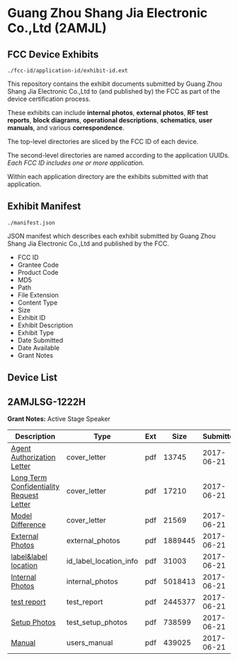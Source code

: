 # Guang Zhou Shang Jia Electronic Co.,Ltd (2AMJL)
## FCC Device Exhibits

```
./fcc-id/application-id/exhibit-id.ext
```

This repository contains the exhibit documents submitted by Guang Zhou Shang Jia Electronic Co.,Ltd to (and published by) the FCC as part of the device certification process.

These exhibits can include **internal photos**, **external photos**, **RF test reports**, **block diagrams**, **operational descriptions**, **schematics**, **user manuals**, and various **correspondence**.

The top-level directories are sliced by the FCC ID of each device.

The second-level directories are named according to the application UUIDs. *Each FCC ID includes one or more application.*

Within each application directory are the exhibits submitted with that application. 

## Exhibit Manifest

```
./manifest.json
```

JSON manifest which describes each exhibit submitted by Guang Zhou Shang Jia Electronic Co.,Ltd and published by the FCC.

- FCC ID
- Grantee Code
- Product Code
- MD5
- Path
- File Extension
- Content Type
- Size
- Exhibit ID
- Exhibit Description
- Exhibit Type
- Date Submitted
- Date Available
- Grant Notes

## Device List
## 2AMJLSG-1222H
**Grant Notes:** Active Stage Speaker

| Description | Type | Ext | Size | Submitted | Available |
| ----------- | ---- | --- | ---- | --------- | --------- |
| [Agent Authorization Letter](2AMJLSG-1222H/896248d3082c21535905e48e05cebc8d/3433132.pdf) | cover_letter | pdf | 13745 | 2017-06-21 | 2017-06-21 |
| [Long Term Confidentiality Request Letter](2AMJLSG-1222H/896248d3082c21535905e48e05cebc8d/3433138.pdf) | cover_letter | pdf | 17210 | 2017-06-21 | 2017-06-21 |
| [Model Difference](2AMJLSG-1222H/896248d3082c21535905e48e05cebc8d/3433140.pdf) | cover_letter | pdf | 21569 | 2017-06-21 | 2017-06-21 |
| [External Photos](2AMJLSG-1222H/896248d3082c21535905e48e05cebc8d/3433135.pdf) | external_photos | pdf | 1889445 | 2017-06-21 | 2017-06-21 |
| [label&label location](2AMJLSG-1222H/896248d3082c21535905e48e05cebc8d/3433137.pdf) | id_label_location_info | pdf | 31003 | 2017-06-21 | 2017-06-21 |
| [Internal Photos](2AMJLSG-1222H/896248d3082c21535905e48e05cebc8d/3433136.pdf) | internal_photos | pdf | 5018413 | 2017-06-21 | 2017-06-21 |
| [test report](2AMJLSG-1222H/896248d3082c21535905e48e05cebc8d/3433133.pdf) | test_report | pdf | 2445377 | 2017-06-21 | 2017-06-21 |
| [Setup Photos](2AMJLSG-1222H/896248d3082c21535905e48e05cebc8d/3433143.pdf) | test_setup_photos | pdf | 738599 | 2017-06-21 | 2017-06-21 |
| [Manual](2AMJLSG-1222H/896248d3082c21535905e48e05cebc8d/3433139.pdf) | users_manual | pdf | 439025 | 2017-06-21 | 2017-06-21 |
